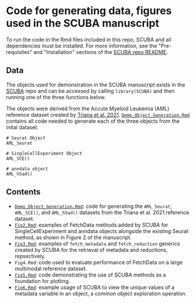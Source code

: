 # Code for generating data, figures used in the SCUBA manuscript

<!-- Click here to view the manuscript. --> <!-- Link to manuscript -->

To run the code in the Rmd files included in this repo, SCUBA and all dependencies must be installed. For more information, see the "Pre-requisites" and "Installation" sections of the [SCUBA repo README](https://github.com/amc-heme/SCUBA).

## Data

The objects used for demonstration in the SCUBA manuscript exists in the [SCUBA](https://github.com/amc-heme/SCUBA) repo and can be accessed by calling `library(SCUBA)` and then running one of the three functions below.

The objects were derived from the Accute Myeloid Leukemia (AML) reference dataset created by [Triana et al. 2021](https://doi.org/10.1038/s41590-021-01059-0). [`Demo_Object_Generation.Rmd`](https://github.com/amc-heme/SCUBA_Manuscript/blob/main/Demo_Object_Generation.Rmd) contains all code needed to generate each of the three objects from the inital dataset. 

```
# Seurat Object
AML_Seurat

# SingleCellExperiment Object
AML_SCE()

# anndata object
AML_h5ad()
```

## Contents

- [`Demo_Object_Generation.Rmd`](https://github.com/amc-heme/SCUBA_Manuscript/blob/main/Demo_Object_Generation.Rmd): code for generating the `AML_Seurat`, `AML_SCE()`, and `AML_h5ad()` datasets from the Triana et al. 2021 reference dataset.
- [`Fig2.Rmd`](https://github.com/amc-heme/SCUBA_Manuscript/blob/main/Fig2.Rmd): examples of FetchData methods added by SCUBA for SingleCellExperiment and anndata objects alongside the existing Seurat method, as shown in Figure 2 of the manuscript.
- [`Fig3.Rmd`](https://github.com/amc-heme/SCUBA_Manuscript/blob/main/Fig3.Rmd): examples of `fetch_metadata` and `fetch_reduction` generics created by SCUBA for the retrieval of metadata and reductions, repsectively.
- `Fig4.Rmd`: code used to evaluate performance of FetchData on a large multimodal reference dataset.
- [`Fig5.Rmd`](https://github.com/amc-heme/SCUBA_Manuscript/blob/main/Fig5.Rmd): code demonstrating the use of SCUBA methods as a foundation for plotting.
- [`Fig6.Rmd`](https://github.com/amc-heme/SCUBA_Manuscript/blob/main/Fig6.Rmd): example usage of SCUBA to view the unique values of a metadata variable in an object, a common object exploration operation.
